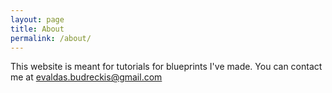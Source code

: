 ```yaml
---
layout: page
title: About
permalink: /about/
---
```


This website is meant for tutorials for blueprints I've made.
You can contact me at evaldas.budreckis@gmail.com